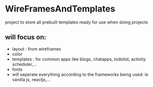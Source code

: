 # WireFramesAndTemplates
project to store all prebuilt templates ready for use when doing projects

## will focus on:

- layout : from wireframes
- color
- templates : for common apps like blogs, chatapps, todolist, activity scheduler,...
- fonts
- will seperate everything according to the frameworks being used: ie vanilla js, reactjs,...
